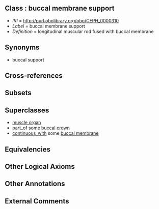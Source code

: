 
## Class : buccal membrane support

 * *IRI* = http://purl.obolibrary.org/obo/CEPH_0000310
 * *Label* = buccal membrane support
 * *Definition* = longitudinal muscular rod fused with buccal membrane

## Synonyms

 * buccal support

## Cross-references


## Subsets


## Superclasses

 * [muscle organ](../../UBERON/30/UBERON_0001630.md)
 * [part_of](../../BFO/50/BFO_0000050.md) some [buccal crown](../../CEPH/38/CEPH_0000038.md)
 * [continuous_with](../../ceph#continuous/th/ceph#continuous_with.md) some [buccal membrane](../../CEPH/40/CEPH_0000040.md)

## Equivalencies


## Other Logical Axioms


## Other Annotations


## External Comments

